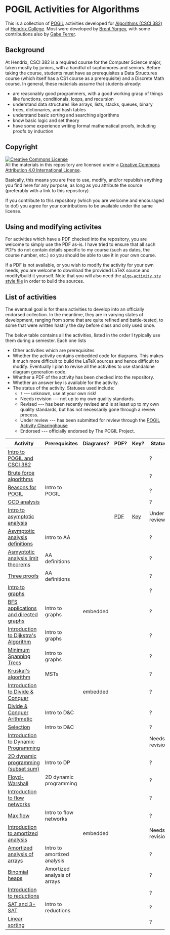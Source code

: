 POGIL Activities for Algorithms
===============================

This is a collection of [POGIL](https://pogil.org/) activities
developed for [Algorithms (CSCI
382)](https://hendrix-cs.github.io/csci382/) at [Hendrix
College](https://www.hendrix.edu/).  Most were developed by [Brent
Yorgey](http://ozark.hendrix.edu/~yorgey/), with some contributions
also by [Gabe
Ferrer](https://www.hendrix.edu/mathcs/profile.aspx?id=70718).

Background
----------

At Hendrix, CSCI 382 is a required course for the Computer Science
major, taken mostly by juniors, with a handful of sophomores and
seniors.  Before taking the course, students must have as
prerequisites a Data Structures course (which itself has a CS1 course
as a prerequisite) and a Discrete Math course.  In general, these
materials assume that students already:

- are reasonably good programmers, with a good working grasp of
  things like functions, conditionals, loops, and recursion
- understand data structures like arrays, lists, stacks, queues,
  binary trees, dictionaries, and hash tables
- understand basic sorting and searching algorithms
- know basic logic and set theory
- have some experience writing formal mathematical proofs, including
  proofs by induction

Copyright
---------

<a rel="license"
href="http://creativecommons.org/licenses/by/4.0/"><img alt="Creative
Commons License" style="border-width:0"
src="https://i.creativecommons.org/l/by/4.0/88x31.png" /></a><br
/>All the materials in this repository are licensed under a <a rel="license"
href="http://creativecommons.org/licenses/by/4.0/">Creative Commons
Attribution 4.0 International License</a>.

Basically, this means you are free to use, modify, and/or republish
anything you find here for any purpose, as long as you attribute the
source (preferably with a link to this repository).

If you contribute to this repository (which you are welcome and
encouraged to do!) you agree for your contributions to be available
under the same license.

Using and modifying activites
-----------------------------

For activities which have a PDF checked into the repository, you are
welcome to simply use the PDF as-is.  I have tried to ensure that all
such PDFs do not contain details specific to my course (such as
dates, the course number, etc.) so you should be able to use it in
your own course.

If a PDF is not available, or you wish to modify the activity for your
own needs, you are welcome to download the provided LaTeX source and
modify/build it yourself.  Note that you will also need the
[`algo-activity.sty`
style file](https://github.com/byorgey/algorithms-POGIL/blob/main/algo-activity.sty)
in order to build the sources.

List of activities
------------------

The eventual goal is for these activities to develop into an
officially endorsed collection.  In the meantime, they are in varying
states of development, ranging from some that are quite refined and
battle-tested, to some that were written hastily the day before class
and only used once.

The below table contains all the activities, listed in the order I
typically use them during a semester.  Each one lists
  - Other activities which are prerequisites
  - Whether the activity contains embedded code for diagrams.  This
    makes it much more difficult to build the LaTeX sources and hence
    difficult to modify.  Eventually I plan to revise all the
    activities to use standalone diagram generation code.
  - Whether a PDF of the activity has been checked into the repository.
  - Whether an answer key is available for the activity.
  - The status of the activity.  Statuses used include:
      - `?` --- unknown, use at your own risk!
      - Needs revision --- not up to my own quality standards.
      - Revised --- has been recently revised and is at least up to my
        own quality standards, but has not necessarily gone through a
        review process.
      - Under review --- has been submitted for review through the
        [POGIL Activity
        Clearinghouse](http://pac.chem.pitt.edu/index.php/pac)
      - Endorsed --- officially endorsed by The POGIL Project.

| Activity                                                                                                               | Prerequisites                | Diagrams? | PDF?                                                                               | Key?                                                                                       | Status         |
|------------------------------------------------------------------------------------------------------------------------|------------------------------|-----------|------------------------------------------------------------------------------------|--------------------------------------------------------------------------------------------|----------------|
| [Intro to POGIL and CSCI 382](https://github.com/byorgey/algorithms-POGIL/tree/main/POGIL-intro)                       |                              |           |                                                                                    |                                                                                            | ?              |
| [Brute force algorithms](https://github.com/byorgey/algorithms-POGIL/tree/main/brute-force)                            |                              |           |                                                                                    |                                                                                            | ?              |
| [Reasons for POGIL](https://github.com/byorgey/algorithms-POGIL/tree/main/why-POGIL)                                   | Intro to POGIL               |           |                                                                                    |                                                                                            | ?              |
| [GCD analysis](https://github.com/byorgey/algorithms-POGIL/tree/main/GCD-analysis)                                     |                              |           |                                                                                    |                                                                                            | ?              |
| [Intro to asymptotic analysis](https://github.com/byorgey/algorithms-POGIL/tree/main/AA-intro)                         |                              |           | [PDF](https://github.com/byorgey/algorithms-POGIL/blob/main/AA-intro/AA-intro.pdf) | [Key](https://github.com/byorgey/algorithms-POGIL/blob/main/AA-intro/AA-intro-answers.pdf) | Under review   |
| [Asymptotic analysis definitions](https://github.com/byorgey/algorithms-POGIL/tree/main/AA-definitions)                | Intro to AA                  |           |                                                                                    |                                                                                            | ?              |
| [Asmyptotic analysis limit theorems](https://github.com/byorgey/algorithms-POGIL/tree/main/AA-limits)                  | AA definitions               |           |                                                                                    |                                                                                            | ?              |
| [Three proofs](https://github.com/byorgey/algorithms-POGIL/tree/main/three-proofs)                                     | AA definitions               |           |                                                                                    |                                                                                            | ?              |
| [Intro to graphs](https://github.com/byorgey/algorithms-POGIL/tree/main/graphs)                                        |                              |           |                                                                                    |                                                                                            | ?              |
| [BFS applications and directed graphs](https://github.com/byorgey/algorithms-POGIL/tree/main/BFS-applications)         | Intro to graphs              | embedded  |                                                                                    |                                                                                            | ?              |
| [Introduction to Dijkstra's Algorithm](https://github.com/byorgey/algorithms-POGIL/tree/main/Dijkstra-intro)           | Intro to graphs              |           |                                                                                    |                                                                                            | ?              |
| [Minimum Spanning Trees](https://github.com/byorgey/algorithms-POGIL/tree/main/MST)                                    | Intro to graphs              |           |                                                                                    |                                                                                            | ?              |
| [Kruskal's algorithm](https://github.com/byorgey/algorithms-POGIL/tree/main/Kruskal)                                   | MSTs                         |           |                                                                                    |                                                                                            | ?              |
| [Introduction to Divide & Conquer](https://github.com/byorgey/algorithms-POGIL/tree/main/divide-and-conquer-intro)     |                              | embedded  |                                                                                    |                                                                                            | ?              |
| [Divide & Conquer Arithmetic](https://github.com/byorgey/algorithms-POGIL/tree/main/divide-and-conquer-arithmetic)     | Intro to D&C                 |           |                                                                                    |                                                                                            | ?              |
| [Selection](https://github.com/byorgey/algorithms-POGIL/tree/main/selection)                                           | Intro to D&C                 |           |                                                                                    |                                                                                            | ?              |
| [Introduction to Dynamic Programming](https://github.com/byorgey/algorithms-POGIL/tree/main/dynamic-programming-intro) |                              |           |                                                                                    |                                                                                            | Needs revision |
| [2D dynamic programming (subset sum)](https://github.com/byorgey/algorithms-POGIL/tree/main/2D-dynamic-programming)    | Intro to DP                  |           |                                                                                    |                                                                                            | ?              |
| [Floyd-Warshall](https://github.com/byorgey/algorithms-POGIL/tree/main/floyd-warshall)                                 | 2D dynamic programming       |           |                                                                                    |                                                                                            | ?              |
| [Introduction to flow networks](https://github.com/byorgey/algorithms-POGIL/tree/main/flow-intro)                      |                              |           |                                                                                    |                                                                                            | ?              |
| [Max flow](https://github.com/byorgey/algorithms-POGIL/tree/main/max-flow)                                             | Intro to flow networks       |           |                                                                                    |                                                                                            | ?              |
| [Introduction to amortized analysis](https://github.com/byorgey/algorithms-POGIL/tree/main/amortized-intro)            |                              | embedded  |                                                                                    |                                                                                            | Needs revision |
| [Amortized analysis of arrays](https://github.com/byorgey/algorithms-POGIL/tree/main/amortized-array)                  | Intro to amortized analysis  |           |                                                                                    |                                                                                            | ?              |
| [Binomial heaps](https://github.com/byorgey/algorithms-POGIL/tree/main/amortized-binomial-heap)                        | Amortized analysis of arrays |           |                                                                                    |                                                                                            | ?              |
| [Introduction to reductions](https://github.com/byorgey/algorithms-POGIL/tree/main/reductions)                         |                              |           |                                                                                    |                                                                                            | ?              |
| [SAT and 3-SAT](https://github.com/byorgey/algorithms-POGIL/tree/main/SAT)                                             | Intro to reductions          |           |                                                                                    |                                                                                            | ?              |
| [Linear sorting](https://github.com/byorgey/algorithms-POGIL/tree/main/linear-sorting)                                 |                              |           |                                                                                    |                                                                                            | ?              |


